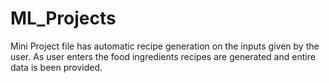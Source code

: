 # ML_Projects

Mini Project file has automatic recipe generation on the inputs given by the user. As user enters the food ingredients recipes are generated and entire data is been provided.
